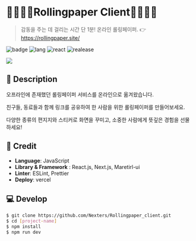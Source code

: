# 👨‍👩‍👦‍👦Rollingpaper Client👨‍👩‍👦‍👦

> 감동을 주는 데 걸리는 시간 단 1분! 온라인 롤링페이퍼. 👉 https://rollingpaper.site/

![badge](https://img.shields.io/badge/Part-Front--end-brightgreen) ![lang](https://img.shields.io/badge/Language-JavaScript-blue) ![react](https://img.shields.io/badge/Tech--stack-React-orange) ![realease](https://img.shields.io/badge/release-v1.0.0-yellow)

![](https://user-images.githubusercontent.com/38487811/90950455-85d36700-e48c-11ea-9b79-72b5dcb6c6d6.png)

## 🎁 Description

오프라인에 존재했던 롤링페이퍼 서비스를 온라인으로 옮겨왔습니다.

친구들, 동료들과 함께 링크를 공유하여 한 사람을 위한 롤링페이퍼를 만들어보세요.

다양한 종류의 편지지와 스티커로 화면을 꾸미고, 소중한 사람에게 뜻깊은 경험을 선물하세요!

## 🔧 Credit

- **Language**: JavaScript
- **Library & Framework** : React.js, Next.js, Maretirl-ui
- **Linter**: ESLint, Prettier
- **Deploy**: vercel

## 💻 Develop

```bash
$ git clone https://github.com/Nexters/Rollingpaper_client.git
$ cd [project-name]
$ npm install
$ npm run dev
```
